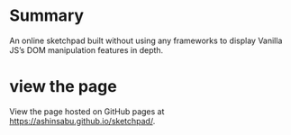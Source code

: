 # Summary
An online sketchpad built without using any frameworks to display Vanilla JS’s DOM manipulation features in
depth. 

# view the page
View the page hosted on GitHub pages at https://ashinsabu.github.io/sketchpad/.
